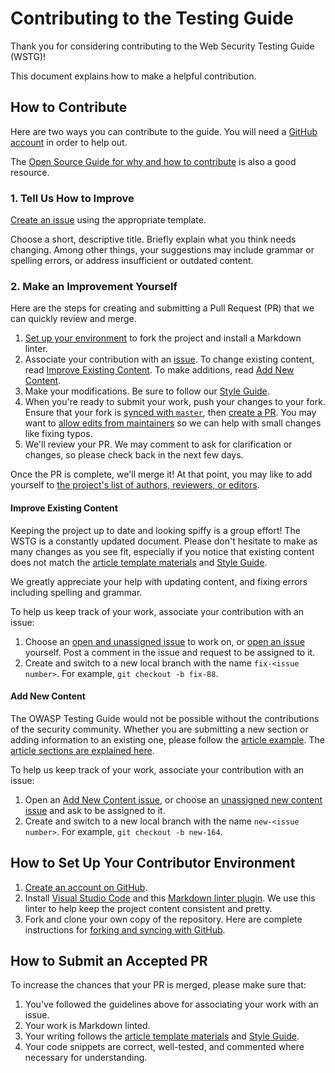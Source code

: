 # Contributing to the Testing Guide

Thank you for considering contributing to the Web Security Testing Guide (WSTG)!

This document explains how to make a helpful contribution.

## How to Contribute

Here are two ways you can contribute to the guide. You will need a [GitHub account](https://help.github.com/en/github/getting-started-with-github/signing-up-for-a-new-github-account) in order to help out.

The [Open Source Guide for why and how to contribute](https://opensource.guide/how-to-contribute/) is also a good resource.

### 1. Tell Us How to Improve

[Create an issue](https://github.com/OWASP/wstg/issues/new/choose) using the appropriate template.

Choose a short, descriptive title. Briefly explain what you think needs changing. Among other things, your suggestions may include grammar or spelling errors, or address insufficient or outdated content.

### 2. Make an Improvement Yourself

Here are the steps for creating and submitting a Pull Request (PR) that we can quickly review and merge.

1. [Set up your environment](#how-to-set-up-your-contributor-environment) to fork the project and install a Markdown linter.
2. Associate your contribution with an [issue](https://github.com/OWASP/wstg/issues). To change existing content, read [Improve Existing Content](#improve-existing-content). To make additions, read [Add New Content](#add-new-content).
3. Make your modifications. Be sure to follow our [Style Guide](Style_Guide.md).
4. When you're ready to submit your work, push your changes to your fork. Ensure that your fork is [synced with `master`](https://help.github.com/en/github/collaborating-with-issues-and-pull-requests/syncing-a-fork), then [create a PR](https://help.github.com/en/github/collaborating-with-issues-and-pull-requests/creating-a-pull-request-from-a-fork). You may want to [allow edits from maintainers](https://help.github.com/en/github/collaborating-with-issues-and-pull-requests/allowing-changes-to-a-pull-request-branch-created-from-a-fork) so we can help with small changes like fixing typos.
5. We'll review your PR. We may comment to ask for clarification or changes, so please check back in the next few days.

Once the PR is complete, we'll merge it! At that point, you may like to add yourself to [the project's list of authors, reviewers, or editors](document/1_Frontispiece/1_Frontispiece.md).

#### Improve Existing Content

Keeping the project up to date and looking spiffy is a group effort! The WSTG is a constantly updated document. Please don't hesitate to make as many changes as you see fit, especially if you notice that existing content does not match the [article template materials](template) and [Style Guide](Style_Guide.md).

We greatly appreciate your help with updating content, and fixing errors including spelling and grammar.

To help us keep track of your work, associate your contribution with an issue:

1. Choose an [open and unassigned issue](https://github.com/OWASP/wstg/issues?q=is%3Aopen+is%3Aissue+no%3Aassignee) to work on, or [open an issue](https://github.com/OWASP/wstg/issues/new/choose) yourself. Post a comment in the issue and request to be assigned to it.
2. Create and switch to a new local branch with the name `fix-<issue number>`. For example, `git checkout -b fix-88`.

#### Add New Content

The OWASP Testing Guide would not be possible without the contributions of the security community. Whether you are submitting a new section or adding information to an existing one, please follow the [article example](template/999.1_Testing_for_a_Cat_in_a_Box_OTG-FOO-001.md). The [article sections are explained here](template/999.2_Template_Explanation_OTG-FOO-002.md).

To help us keep track of your work, associate your contribution with an issue:

1. Open an [Add New Content issue](https://github.com/OWASP/wstg/issues/new?assignees=&labels=New&template=new-content.md&title=), or choose an [unassigned new content issue](https://github.com/OWASP/wstg/issues?q=is%3Aopen+is%3Aissue+label%3ANew+no%3Aassignee) and ask to be assigned to it.
2. Create and switch to a new local branch with the name `new-<issue number>`. For example, `git checkout -b new-164`.

## How to Set Up Your Contributor Environment

1. [Create an account on GitHub](https://help.github.com/en/github/getting-started-with-github/signing-up-for-a-new-github-account).
2. Install [Visual Studio Code](https://code.visualstudio.com/) and this [Markdown linter plugin](https://github.com/DavidAnson/vscode-markdownlint#install). We use this linter to help keep the project content consistent and pretty.
3. Fork and clone your own copy of the repository. Here are complete instructions for [forking and syncing with GitHub](https://help.github.com/en/github/getting-started-with-github/fork-a-repo).

## How to Submit an Accepted PR

To increase the chances that your PR is merged, please make sure that:

1. You've followed the guidelines above for associating your work with an issue.
2. Your work is Markdown linted.
3. Your writing follows the [article template materials](template) and [Style Guide](Style_Guide.md).
4. Your code snippets are correct, well-tested, and commented where necessary for understanding.
